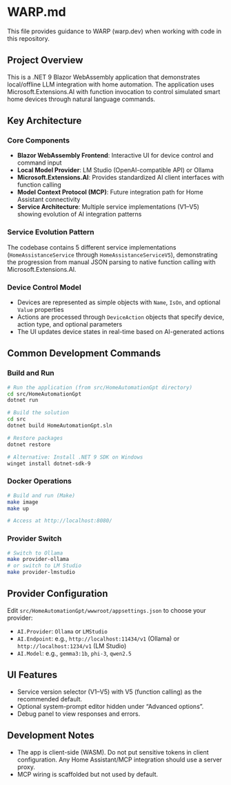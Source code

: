 # WARP.md

This file provides guidance to WARP (warp.dev) when working with code in this repository.

## Project Overview

This is a .NET 9 Blazor WebAssembly application that demonstrates local/offline LLM integration with home automation. The application uses Microsoft.Extensions.AI with function invocation to control simulated smart home devices through natural language commands.

## Key Architecture

### Core Components
- **Blazor WebAssembly Frontend**: Interactive UI for device control and command input
- **Local Model Provider**: LM Studio (OpenAI-compatible API) or Ollama
- **Microsoft.Extensions.AI**: Provides standardized AI client interfaces with function calling
- **Model Context Protocol (MCP)**: Future integration path for Home Assistant connectivity
- **Service Architecture**: Multiple service implementations (V1–V5) showing evolution of AI integration patterns

### Service Evolution Pattern
The codebase contains 5 different service implementations (`HomeAssistanceService` through `HomeAssistanceServiceV5`), demonstrating the progression from manual JSON parsing to native function calling with Microsoft.Extensions.AI.

### Device Control Model
- Devices are represented as simple objects with `Name`, `IsOn`, and optional `Value` properties
- Actions are processed through `DeviceAction` objects that specify device, action type, and optional parameters
- The UI updates device states in real-time based on AI-generated actions

## Common Development Commands

### Build and Run
```bash
# Run the application (from src/HomeAutomationGpt directory)
cd src/HomeAutomationGpt
dotnet run

# Build the solution
cd src
dotnet build HomeAutomationGpt.sln

# Restore packages
dotnet restore

# Alternative: Install .NET 9 SDK on Windows
winget install dotnet-sdk-9
```

### Docker Operations
```bash
# Build and run (Make)
make image
make up

# Access at http://localhost:8080/
```

### Provider Switch
```bash
# Switch to Ollama
make provider-ollama
# or switch to LM Studio
make provider-lmstudio
```

## Provider Configuration

Edit `src/HomeAutomationGpt/wwwroot/appsettings.json` to choose your provider:
- `AI.Provider`: `Ollama` or `LMStudio`
- `AI.Endpoint`: e.g., `http://localhost:11434/v1` (Ollama) or `http://localhost:1234/v1` (LM Studio)
- `AI.Model`: e.g., `gemma3:1b`, `phi-3`, `qwen2.5`

## UI Features

- Service version selector (V1–V5) with V5 (function calling) as the recommended default.
- Optional system-prompt editor hidden under “Advanced options”.
- Debug panel to view responses and errors.

## Development Notes

- The app is client-side (WASM). Do not put sensitive tokens in client configuration. Any Home Assistant/MCP integration should use a server proxy.
- MCP wiring is scaffolded but not used by default.

